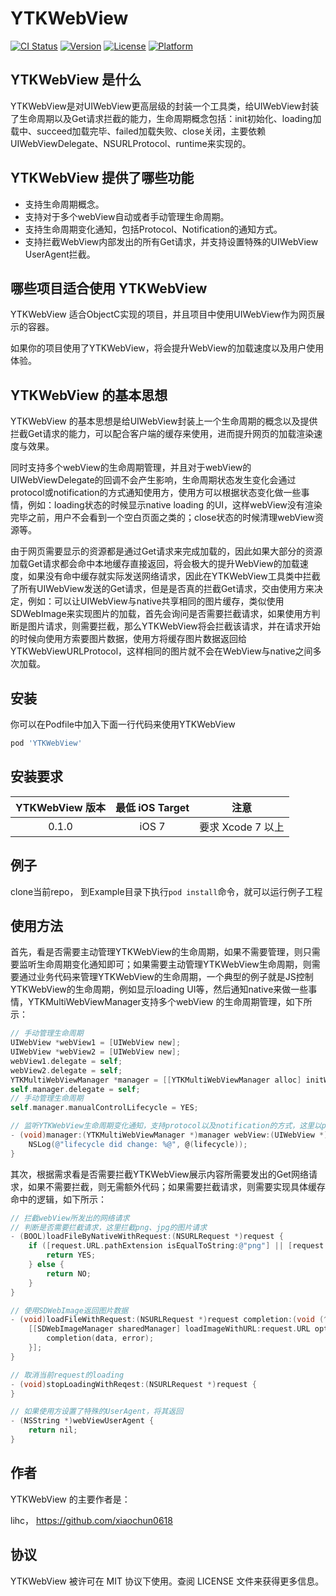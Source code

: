 # YTKWebView

[![CI Status](https://img.shields.io/travis/lihc/YTKWebView.svg?style=flat)](https://travis-ci.org/yuantiku/YTKWebView-iOS)
[![Version](https://img.shields.io/cocoapods/v/YTKWebView.svg?style=flat)](https://cocoapods.org/pods/YTKWebView)
[![License](https://img.shields.io/cocoapods/l/YTKWebView.svg?style=flat)](https://cocoapods.org/pods/YTKWebView)
[![Platform](https://img.shields.io/cocoapods/p/YTKWebView.svg?style=flat)](https://cocoapods.org/pods/YTKWebView)

## YTKWebView 是什么

YTKWebView是对UIWebView更高层级的封装一个工具类，给UIWebView封装了生命周期以及Get请求拦截的能力，生命周期概念包括：init初始化、loading加载中、succeed加载完毕、failed加载失败、close关闭，主要依赖UIWebViewDelegate、NSURLProtocol、runtime来实现的。
 
## YTKWebView 提供了哪些功能

 * 支持生命周期概念。
 * 支持对于多个webView自动或者手动管理生命周期。
 * 支持生命周期变化通知，包括Protocol、Notification的通知方式。
 * 支持拦截WebView内部发出的所有Get请求，并支持设置特殊的UIWebView UserAgent拦截。

## 哪些项目适合使用 YTKWebView

YTKWebView 适合ObjectC实现的项目，并且项目中使用UIWebView作为网页展示的容器。

如果你的项目使用了YTKWebView，将会提升WebView的加载速度以及用户使用体验。

## YTKWebView 的基本思想

YTKWebView 的基本思想是给UIWebView封装上一个生命周期的概念以及提供拦截Get请求的能力，可以配合客户端的缓存来使用，进而提升网页的加载渲染速度与效果。

同时支持多个webView的生命周期管理，并且对于webView的UIWebViewDelegate的回调不会产生影响，生命周期状态发生变化会通过protocol或notification的方式通知使用方，使用方可以根据状态变化做一些事情，例如：loading状态的时候显示native loading 的UI，这样webView没有渲染完毕之前，用户不会看到一个空白页面之类的；close状态的时候清理webView资源等。

由于网页需要显示的资源都是通过Get请求来完成加载的，因此如果大部分的资源加载Get请求都会命中本地缓存直接返回，将会极大的提升WebView的加载速度，如果没有命中缓存就实际发送网络请求，因此在YTKWebView工具类中拦截了所有UIWebView发送的Get请求，但是是否真的拦截Get请求，交由使用方来决定，例如：可以让UIWebView与native共享相同的图片缓存，类似使用SDWebImage来实现图片的加载，首先会询问是否需要拦截请求，如果使用方判断是图片请求，则需要拦截，那么YTKWebView将会拦截该请求，并在请求开始的时候向使用方索要图片数据，使用方将缓存图片数据返回给YTKWebViewURLProtocol，这样相同的图片就不会在WebView与native之间多次加载。

## 安装

你可以在Podfile中加入下面一行代码来使用YTKWebView

```ruby
pod 'YTKWebView'
```
## 安装要求

| YTKWebView 版本 |  最低 iOS Target | 注意 |
|:----------------:|:----------------:|:-----:|
| 0.1.0 | iOS 7 | 要求 Xcode 7 以上 |

## 例子

clone当前repo， 到Example目录下执行`pod install`命令，就可以运行例子工程

## 使用方法

首先，看是否需要主动管理YTKWebView的生命周期，如果不需要管理，则只需要监听生命周期变化通知即可；如果需要主动管理YTKWebView生命周期，则需要通过业务代码来管理YTKWebView的生命周期，一个典型的例子就是JS控制YTKWebView的生命周期，例如显示loading UI等，然后通知native来做一些事情，YTKMultiWebViewManager支持多个webView 的生命周期管理，如下所示：

```objective-c
// 手动管理生命周期
UIWebView *webView1 = [UIWebView new];
UIWebView *webView2 = [UIWebView new];
webView1.delegate = self;
webView2.delegate = self;
YTKMultiWebViewManager *manager = [[YTKMultiWebViewManager alloc] initWithWebViews:@[webView1, webView2]];
self.manager.delegate = self;
// 手动管理生命周期
self.manager.manualControlLifecycle = YES;

// 监听YTKWebView生命周期变化通知，支持protocol以及notification的方式，这里以protocol为例
- (void)manager:(YTKMultiWebViewManager *)manager webView:(UIWebView *)webView lifecycleDidChange:(YTKWebViewLifecycle)lifecycle {
    NSLog(@"lifecycle did change: %@", @(lifecycle));
}
```

其次，根据需求看是否需要拦截YTKWebView展示内容所需要发出的Get网络请求，如果不需要拦截，则无需额外代码；如果需要拦截请求，则需要实现具体缓存命中的逻辑，如下所示：

```objective-c
// 拦截webView所发出的网络请求
// 判断是否需要拦截请求，这里拦截png、jpg的图片请求
- (BOOL)loadFileByNativeWithRequest:(NSURLRequest *)request {
    if ([request.URL.pathExtension isEqualToString:@"png"] || [request.URL.pathExtension isEqualToString:@"jpg"]) {
        return YES;
    } else {
        return NO;
    }
}

// 使用SDWebImage返回图片数据
- (void)loadFileWithRequest:(NSURLRequest *)request completion:(void (^)(NSData *data, NSError *error))completion {
    [[SDWebImageManager sharedManager] loadImageWithURL:request.URL options:SDWebImageHighPriority progress:nil completed:^(UIImage * _Nullable image, NSData * _Nullable data, NSError * _Nullable error, SDImageCacheType cacheType, BOOL finished, NSURL * _Nullable imageURL) {
        completion(data, error);
    }];
}

// 取消当前request的loading
- (void)stopLoadingWithReqest:(NSURLRequest *)request {
}

// 如果使用方设置了特殊的UserAgent，将其返回
- (NSString *)webViewUserAgent {
    return nil;
}
```

## 作者

YTKWebView 的主要作者是：

lihc， https://github.com/xiaochun0618

## 协议

YTKWebView 被许可在 MIT 协议下使用。查阅 LICENSE 文件来获得更多信息。
